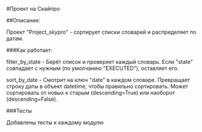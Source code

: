 #Проект на Скайпро

##Описание:

Проект "Project_skypro" - сортирует списки словарей и распределяет по датам.

###Как работает:

filter_by_state - Берёт список и проверяет каждый словарь.
Если "state" совпадает с нужным (по умолчанию "EXECUTED"), оставляет его.

sort_by_date - Смотрит на ключ "date" в каждом словаре.
Превращает строку даты в объект datetime, чтобы правильно сортировать.
Может сортировать от новых к старым (descending=True) или наоборот (descending=False).

###Тесты

Добавлены тесты к каждому модулю
